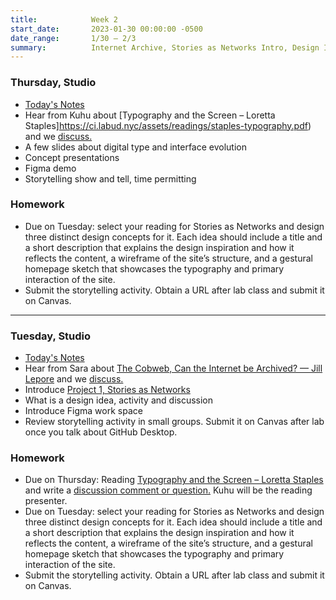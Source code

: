 ```yaml
---
title:            Week 2
start_date:       2023-01-30 00:00:00 -0500
date_range:       1/30 – 2/3
summary:          Internet Archive, Stories as Networks Intro, Design Ideas, Figma Intro, Digital type and interface evolution, GitHub Desktop
---
```



### Thursday, Studio

- [Today's Notes](https://paper.dropbox.com/doc/Parsons-Core-Interaction-S23-Week-2-Class-2-Notes--Bx7imaE4O9CTWGBjumfOrvlrAQ-V5OVCkeD0xCevfmIhHzjd)
- Hear from Kuhu about [Typography and the Screen – Loretta Staples]https://ci.labud.nyc/assets/readings/staples-typography.pdf) and we [discuss.](https://paper.dropbox.com/doc/Parsons-Core-Interaction-S23-Reading-Reflections--BxHeyWrniW2rJzD4_C7pN4teAQ-xcAaUIV4Syfp3zmAR7IMi)
- A few slides about digital type and interface evolution
- Concept presentations
- Figma demo
- Storytelling show and tell, time permitting

### Homework
- Due on Tuesday: select your reading for Stories as Networks and design three distinct design concepts for it. Each idea should include a title and a short description that explains the design inspiration and how it reflects the content, a wireframe of the site&rsquo;s structure, and a gestural homepage sketch that showcases the typography and primary interaction of the site.
- Submit the storytelling activity. Obtain a URL after lab class and submit it on Canvas.

---


### Tuesday, Studio

- [Today's Notes](https://paper.dropbox.com/doc/Parsons-Core-Interaction-S23-Week-2-Class-1-Notes--Bxz4yndH7PFFbVDbzpkUeG7aAQ-MZzHMOjn53sttgjc9CViP)
- Hear from Sara about [The Cobweb, Can the Internet be Archived? — Jill Lepore](https://www.newyorker.com/magazine/2015/01/26/cobweb) and we [discuss.](https://paper.dropbox.com/doc/Parsons-Core-Interaction-S23-Reading-Reflections--BxHeyWrniW2rJzD4_C7pN4teAQ-xcAaUIV4Syfp3zmAR7IMi)
- Introduce [Project 1, Stories as Networks](../projects/1-stories-as-networks)
- What is a design idea, activity and discussion
- Introduce Figma work space
- Review storytelling activity in small groups. Submit it on Canvas after lab once you talk about GitHub Desktop.

### Homework
- Due on Thursday: Reading [Typography and the Screen – Loretta Staples](https://ci.labud.nyc/assets/readings/staples-typography.pdf) and write a [discussion comment or question.](https://paper.dropbox.com/doc/Parsons-Core-Interaction-S23-Reading-Reflections--BxHeyWrniW2rJzD4_C7pN4teAQ-xcAaUIV4Syfp3zmAR7IMi) Kuhu will be the reading presenter.
- Due on Tuesday: select your reading for Stories as Networks and design three distinct design concepts for it. Each idea should include a title and a short description that explains the design inspiration and how it reflects the content, a wireframe of the site&rsquo;s structure, and a gestural homepage sketch that showcases the typography and primary interaction of the site.
- Submit the storytelling activity. Obtain a URL after lab class and submit it on Canvas.
